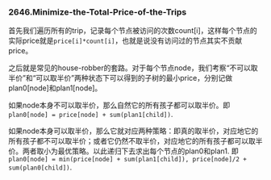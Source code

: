 ### 2646.Minimize-the-Total-Price-of-the-Trips

首先我们遍历所有的trip，记录每个节点被访问的次数count[i]，这样每个节点的实际price就是`price[i]*count[i]`，也就是说没有访问过的节点其实不贡献price。

之后就是常见的house-robber的套路。对于每个节点node，我们考察“不可以取半价”和“可以取半价”两种状态下可以得到的子树的最小price，分别记做plan0[node]和plan1[node]。

如果node本身不可以取半价，那么自然它的所有孩子都可以取半价。即`plan0[node] = price[node] + sum(plan1[child])`.

如果node本身可以取半价，那么它就对应两种策略：即真的取半价，对应地它的所有孩子都不可以取半价；或者它仍然不取半价，对应地它的所有孩子都可以取半价。两者取小为最优策略。以此递归下去求出每个节点的plan0和plan1. 即`plan0[node] = min(price[node] + sum(plan1[child]), price[node]/2 + sum(plan0[child])`.
